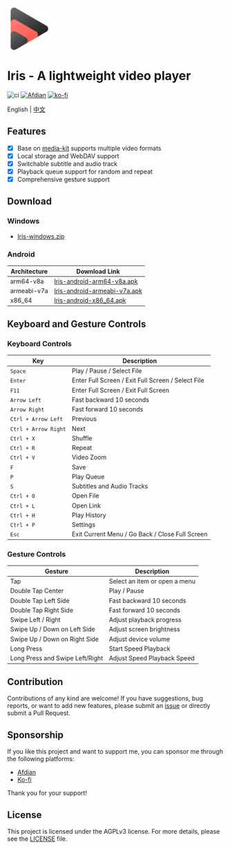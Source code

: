 <img height="100px" width="100px" alt="icon" src="./assets/images/icon.svg"/>

# Iris - A lightweight video player

![ci](https://github.com/nini22P/Iris/actions/workflows/ci.yml/badge.svg)
<a href="https://afdian.com/a/nini22P"><img alt="Afdian" style="height: 30px;" src="https://pic1.afdiancdn.com/static/img/welcome/button-sponsorme.png"></a>
[![ko-fi](https://ko-fi.com/img/githubbutton_sm.svg)](https://ko-fi.com/nini22p)

English | [中文](./README_CN.md)

## Features

- [x] Base on [media-kit](https://github.com/media-kit/media-kit) supports multiple video formats
- [x] Local storage and WebDAV support
- [x] Switchable subtitle and audio track
- [x] Playback queue support for random and repeat
- [x] Comprehensive gesture support

## Download

### Windows
- [Iris-windows.zip](https://github.com/nini22P/Iris/releases/latest/download/Iris-windows.zip)

### Android
| Architecture      | Download Link                                                            |
|-------------------|-------------------------------------------------------------------------|
| arm64-v8a         | [Iris-android-arm64-v8a.apk](https://github.com/nini22P/Iris/releases/latest/download/Iris-android-arm64-v8a.apk) |
| armeabi-v7a       | [Iris-android-armeabi-v7a.apk](https://github.com/nini22P/Iris/releases/latest/download/Iris-android-armeabi-v7a.apk) |
| x86_64            | [Iris-android-x86_64.apk](https://github.com/nini22P/Iris/releases/latest/download/Iris-android-x86_64.apk) |

## Keyboard and Gesture Controls

### Keyboard Controls
| Key                  | Description                              |
|----------------------|------------------------------------------|
| `Space`              | Play / Pause / Select File               |
| `Enter`              | Enter Full Screen / Exit Full Screen / Select File |
| `F11`                | Enter Full Screen / Exit Full Screen     |
| `Arrow Left`         | Fast backward 10 seconds                 |
| `Arrow Right`        | Fast forward 10 seconds                  |
| `Ctrl + Arrow Left`  | Previous                                 |
| `Ctrl + Arrow Right` | Next                                     |
| `Ctrl + X`           | Shuffle                                  |
| `Ctrl + R`           | Repeat                                   |
| `Ctrl + V`           | Video Zoom                               |
| `F`                  | Save                                     |
| `P`                  | Play Queue                               |
| `S`                  | Subtitles and Audio Tracks               |
| `Ctrl + O`           | Open File                                |
| `Ctrl + L`           | Open Link                                |
| `Ctrl + H`           | Play History                             |
| `Ctrl + P`           | Settings                                 |
| `Esc`                | Exit Current Menu / Go Back / Close Full Screen |

### Gesture Controls
| Gesture              | Description                              |
|----------------------|------------------------------------------|
| Tap                  | Select an item or open a menu            |
| Double Tap Center     | Play / Pause                            |
| Double Tap Left Side  | Fast backward 10 seconds                |
| Double Tap Right Side | Fast forward 10 seconds                 |
| Swipe Left / Right    | Adjust playback progress                |
| Swipe Up / Down on Left Side | Adjust screen brightness         |
| Swipe Up / Down on Right Side | Adjust device volume            |
| Long Press           | Start Speed Playback                     |
| Long Press and Swipe Left/Right | Adjust Speed Playback Speed   |

## Contribution

Contributions of any kind are welcome! If you have suggestions, bug reports, or want to add new features, please submit an [issue](https://github.com/nini22P/Iris/issues) or directly submit a Pull Request.

## Sponsorship

If you like this project and want to support me, you can sponsor me through the following platforms:

- [Afdian](https://afdian.com/a/nini22P)
- [Ko-fi](https://ko-fi.com/nini22p)

Thank you for your support!

## License

This project is licensed under the AGPLv3 license. For more details, please see the [LICENSE](./LICENSE) file.
